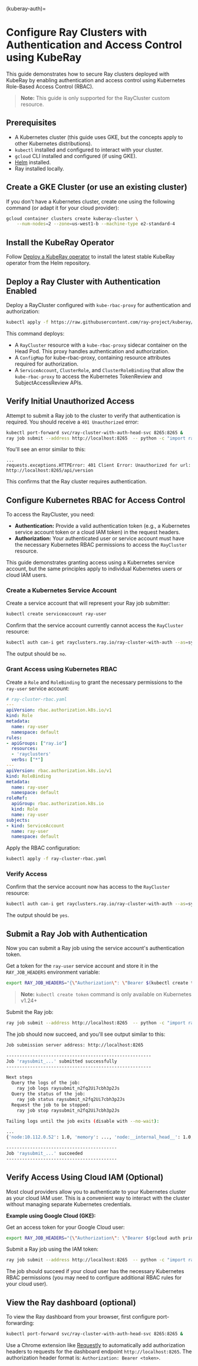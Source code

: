 (kuberay-auth)=

# Configure Ray Clusters with Authentication and Access Control using KubeRay

This guide demonstrates how to secure Ray clusters deployed with KubeRay by enabling authentication and access control using Kubernetes Role-Based Access Control (RBAC). 

> **Note:** This guide is only supported for the RayCluster custom resource.

## Prerequisites

* A Kubernetes cluster (this guide uses GKE, but the concepts apply to other Kubernetes distributions).
* `kubectl` installed and configured to interact with your cluster.
* `gcloud` CLI installed and configured (if using GKE).
* [Helm](https://helm.sh/) installed.
* Ray installed locally.

## Create a GKE Cluster (or use an existing cluster)

If you don't have a Kubernetes cluster, create one using the following command (or adapt it for your cloud provider):

```bash
gcloud container clusters create kuberay-cluster \
    --num-nodes=2 --zone=us-west1-b --machine-type e2-standard-4
```

## Install the KubeRay Operator

Follow [Deploy a KubeRay operator](kuberay-operator-deploy) to install the latest stable KubeRay operator from the Helm repository.

## Deploy a Ray Cluster with Authentication Enabled

Deploy a RayCluster configured with `kube-rbac-proxy` for authentication and authorization:

```bash
kubectl apply -f https://raw.githubusercontent.com/ray-project/kuberay/refs/heads/master/ray-operator/config/samples/ray-cluster.auth.yaml
```

This command deploys:
* A `RayCluster` resource with a `kube-rbac-proxy` sidecar container on the Head Pod. This proxy handles authentication and authorization.
* A `ConfigMap` for kube-rbac-proxy, containing resource attributes required for authorization.
* A `ServiceAccount`, `ClusterRole`, and `ClusterRoleBinding` that allow the `kube-rbac-proxy` to access the Kubernetes TokenReview and SubjectAccessReview APIs.

## Verify Initial Unauthorized Access

Attempt to submit a Ray job to the cluster to verify that authentication is required. You should receive a `401 Unauthorized` error:

```bash
kubectl port-forward svc/ray-cluster-with-auth-head-svc 8265:8265 &
ray job submit --address http://localhost:8265  -- python -c "import ray; ray.init(); print(ray.cluster_resources())"
```

You'll see an error similar to this:

```
...
requests.exceptions.HTTPError: 401 Client Error: Unauthorized for url: http://localhost:8265/api/version
```

This confirms that the Ray cluster requires authentication.

## Configure Kubernetes RBAC for Access Control

To access the RayCluster, you need:
*  **Authentication:** Provide a valid authentication token (e.g., a Kubernetes service account token or a cloud IAM token) in the request headers.
*  **Authorization:** Your authenticated user or service account must have the necessary Kubernetes RBAC permissions to access the `RayCluster` resource.

This guide demonstrates granting access using a Kubernetes service account, but the same principles apply to individual Kubernetes users or cloud IAM users.

### Create a Kubernetes Service Account

Create a service account that will represent your Ray job submitter:

```bash
kubectl create serviceaccount ray-user
```

Confirm that the service account currently cannot access the `RayCluster` resource:

```bash
kubectl auth can-i get rayclusters.ray.io/ray-cluster-with-auth --as=system:serviceaccount:default:ray-user
```

The output should be `no`.

### Grant Access using Kubernetes RBAC

Create a `Role` and `RoleBinding` to grant the necessary permissions to the `ray-user` service account:

```yaml
# ray-cluster-rbac.yaml
---
apiVersion: rbac.authorization.k8s.io/v1
kind: Role
metadata:
  name: ray-user
  namespace: default
rules:
- apiGroups: ["ray.io"]
  resources:
  - 'rayclusters'
  verbs: ["*"]
---
apiVersion: rbac.authorization.k8s.io/v1
kind: RoleBinding
metadata:
  name: ray-user
  namespace: default
roleRef:
  apiGroup: rbac.authorization.k8s.io
  kind: Role
  name: ray-user
subjects:
- kind: ServiceAccount
  name: ray-user
  namespace: default
```

Apply the RBAC configuration:

```bash
kubectl apply -f ray-cluster-rbac.yaml
```

### Verify Access

Confirm that the service account now has access to the `RayCluster` resource:

```bash
kubectl auth can-i get rayclusters.ray.io/ray-cluster-with-auth --as=system:serviceaccount:default:ray-user
```

The output should be `yes`.

## Submit a Ray Job with Authentication

Now you can submit a Ray job using the service account's authentication token.

Get a token for the `ray-user` service account and store it in the `RAY_JOB_HEADERS` environment variable:

```bash
export RAY_JOB_HEADERS="{\"Authorization\": \"Bearer $(kubectl create token ray-user --duration=1h)\"}"
```

> **Note:** `kubectl create token` command is only available on Kubernetes v1.24+

Submit the Ray job:

```bash
ray job submit --address http://localhost:8265  -- python -c "import ray; ray.init(); print(ray.cluster_resources())"
```

The job should now succeed, and you'll see output similar to this:

```bash
Job submission server address: http://localhost:8265

-------------------------------------------------------
Job 'raysubmit_...' submitted successfully
-------------------------------------------------------

Next steps
  Query the logs of the job:
    ray job logs raysubmit_n2fq2Ui7cbh3p2Js
  Query the status of the job:
    ray job status raysubmit_n2fq2Ui7cbh3p2Js
  Request the job to be stopped:
    ray job stop raysubmit_n2fq2Ui7cbh3p2Js

Tailing logs until the job exits (disable with --no-wait):

...
{'node:10.112.0.52': 1.0, 'memory': ..., 'node:__internal_head__': 1.0, 'object_store_memory': ..., 'CPU': 4.0, 'node:10.112.1.49': 1.0, 'node:10.112.2.36': 1.0}

------------------------------------------
Job 'raysubmit_...' succeeded
------------------------------------------
```

## Verify Access Using Cloud IAM (Optional)

Most cloud providers allow you to authenticate to your Kubernetes cluster as your cloud IAM user. This is a convenient way to interact with the cluster without managing separate Kubernetes credentials.

**Example using Google Cloud (GKE):**

Get an access token for your Google Cloud user:

```bash
export RAY_JOB_HEADERS="{\"Authorization\": \"Bearer $(gcloud auth print-access-token)\"}"
```

Submit a Ray job using the IAM token:

```bash
ray job submit --address http://localhost:8265  -- python -c "import ray; ray.init(); print(ray.cluster_resources())"
```

The job should succeed if your cloud user has the necessary Kubernetes RBAC permissions (you may need to configure additional RBAC rules for your cloud user).

## View the Ray dashboard (optional)

To view the Ray dashboard from your browser, first configure port-forwarding:

```bash
kubectl port-forward svc/ray-cluster-with-auth-head-svc 8265:8265 &
```

Use a Chrome extension like [Requestly](https://requestly.com/) to automatically add authorization headers to requests for the dashboard endpoint `http://localhost:8265`. The authorization header format is: `Authorization: Bearer <token>`.
